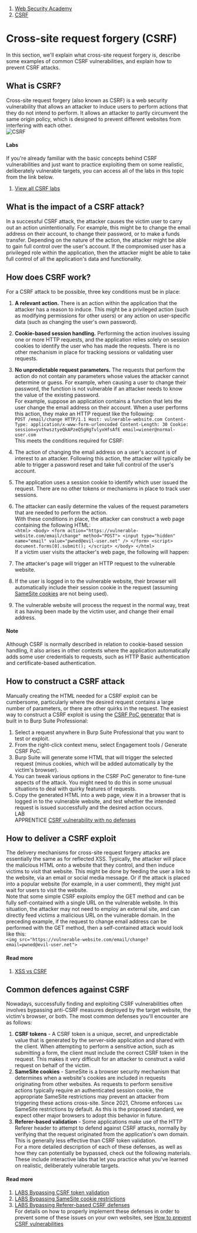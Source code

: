 1. [Web Security Academy](/web-security)  
2. [CSRF](/web-security/csrf)  
  
# Cross-site request forgery (CSRF)  
  
In this section, we'll explain what cross-site request forgery is, describe some examples of common CSRF vulnerabilities, and explain how to prevent CSRF attacks.   
  
## What is CSRF?  
  
Cross-site request forgery (also known as CSRF) is a web security vulnerability that allows an attacker to induce users to perform actions that they do not intend to perform. It allows an attacker to partly circumvent the same origin policy, which is designed to prevent different websites from interfering with each other.   
![CSRF](cross-site%20request%20forgery.svg)  
  
#### Labs  
  
If you're already familiar with the basic concepts behind CSRF vulnerabilities and just want to practice exploiting them on some realistic, deliberately vulnerable targets, you can access all of the labs in this topic from the link below.   
  
1. [View all CSRF labs](/web-security/all-labs#cross-site-request-forgery-csrf)  
  
## What is the impact of a CSRF attack?  
  
In a successful CSRF attack, the attacker causes the victim user to carry out an action unintentionally. For example, this might be to change the email address on their account, to change their password, or to make a funds transfer. Depending on the nature of the action, the attacker might be able to gain full control over the user's account. If the compromised user has a privileged role within the application, then the attacker might be able to take full control of all the application's data and functionality.   
  
## How does CSRF work?  
  
For a CSRF attack to be possible, three key conditions must be in place:   
  
1. **A relevant action.** There is an action within the application that the attacker has a reason to induce. This might be a privileged action (such as modifying permissions for other users) or any action on user-specific data (such as changing the user's own password). 
2. **Cookie-based session handling.** Performing the action involves issuing one or more HTTP requests, and the application relies solely on session cookies to identify the user who has made the requests. There is no other mechanism in place for tracking sessions or validating user requests. 
3. **No unpredictable request parameters.** The requests that perform the action do not contain any parameters whose values the attacker cannot determine or guess. For example, when causing a user to change their password, the function is not vulnerable if an attacker needs to know the value of the existing password.   
For example, suppose an application contains a function that lets the user change the email address on their account. When a user performs this action, they make an HTTP request like the following:   
`POST /email/change HTTP/1.1 Host: vulnerable-website.com Content-Type: application/x-www-form-urlencoded Content-Length: 30 Cookie: session=yvthwsztyeQkAPzeQ5gHgTvlyxHfsAfE email=wiener@normal-user.com`  
This meets the conditions required for CSRF:   
  
1. The action of changing the email address on a user's account is of interest to an attacker. Following this action, the attacker will typically be able to trigger a password reset and take full control of the user's account. 
2. The application uses a session cookie to identify which user issued the request. There are no other tokens or mechanisms in place to track user sessions. 
3. The attacker can easily determine the values of the request parameters that are needed to perform the action.   
With these conditions in place, the attacker can construct a web page containing the following HTML:   
`<html> <body> <form action="https://vulnerable-website.com/email/change" method="POST"> <input type="hidden" name="email" value="pwned@evil-user.net" /> </form> <script> document.forms[0].submit(); </script> </body> </html>`  
If a victim user visits the attacker's web page, the following will happen:   
  
1. The attacker's page will trigger an HTTP request to the vulnerable website. 
2. If the user is logged in to the vulnerable website, their browser will automatically include their session cookie in the request (assuming [SameSite cookies](/web-security/csrf#common-defences-against-csrf) are not being used). 
3. The vulnerable website will process the request in the normal way, treat it as having been made by the victim user, and change their email address.   
  
#### Note  
  
Although CSRF is normally described in relation to cookie-based session handling, it also arises in other contexts where the application automatically adds some user credentials to requests, such as HTTP Basic authentication and certificate-based authentication.   
  
## How to construct a CSRF attack  
  
Manually creating the HTML needed for a CSRF exploit can be cumbersome, particularly where the desired request contains a large number of parameters, or there are other quirks in the request. The easiest way to construct a CSRF exploit is using the [CSRF PoC generator](/burp/documentation/desktop/tools/engagement-tools/generate-csrf-poc) that is built in to Burp Suite Professional:   
  
1. Select a request anywhere in Burp Suite Professional that you want to test or exploit. 
2. From the right-click context menu, select Engagement tools / Generate CSRF PoC. 
3. Burp Suite will generate some HTML that will trigger the selected request (minus cookies, which will be added automatically by the victim's browser). 
4. You can tweak various options in the CSRF PoC generator to fine-tune aspects of the attack. You might need to do this in some unusual situations to deal with quirky features of requests. 
5. Copy the generated HTML into a web page, view it in a browser that is logged in to the vulnerable website, and test whether the intended request is issued successfully and the desired action occurs.   
LAB  
APPRENTICE [CSRF vulnerability with no defenses](/web-security/csrf/lab-no-defenses)  
  
## How to deliver a CSRF exploit  
  
The delivery mechanisms for cross-site request forgery attacks are essentially the same as for reflected XSS. Typically, the attacker will place the malicious HTML onto a website that they control, and then induce victims to visit that website. This might be done by feeding the user a link to the website, via an email or social media message. Or if the attack is placed into a popular website (for example, in a user comment), they might just wait for users to visit the website.   
Note that some simple CSRF exploits employ the GET method and can be fully self-contained with a single URL on the vulnerable website. In this situation, the attacker may not need to employ an external site, and can directly feed victims a malicious URL on the vulnerable domain. In the preceding example, if the request to change email address can be performed with the GET method, then a self-contained attack would look like this:   
`<img src="https://vulnerable-website.com/email/change?email=pwned@evil-user.net">`  
  
#### Read more

1. [XSS vs CSRF](/web-security/csrf/xss-vs-csrf)  
  
## Common defences against CSRF  
  
Nowadays, successfully finding and exploiting CSRF vulnerabilities often involves bypassing anti-CSRF measures deployed by the target website, the victim's browser, or both. The most common defenses you'll encounter are as follows:   
  
1. **CSRF tokens** \- A CSRF token is a unique, secret, and unpredictable value that is generated by the server-side application and shared with the client. When attempting to perform a sensitive action, such as submitting a form, the client must include the correct CSRF token in the request. This makes it very difficult for an attacker to construct a valid request on behalf of the victim.   
2. **SameSite cookies** \- SameSite is a browser security mechanism that determines when a website's cookies are included in requests originating from other websites. As requests to perform sensitive actions typically require an authenticated session cookie, the appropriate SameSite restrictions may prevent an attacker from triggering these actions cross-site. Since 2021, Chrome enforces `Lax` SameSite restrictions by default. As this is the proposed standard, we expect other major browsers to adopt this behavior in future.   
3. **Referer-based validation** \- Some applications make use of the HTTP Referer header to attempt to defend against CSRF attacks, normally by verifying that the request originated from the application's own domain. This is generally less effective than CSRF token validation.   
For a more detailed description of each of these defenses, as well as how they can potentially be bypassed, check out the following materials. These include interactive labs that let you practice what you've learned on realistic, deliberately vulnerable targets.   
  
#### Read more

1. [LABS Bypassing CSRF token validation](/web-security/csrf/bypassing-token-validation)
2. [LABS Bypassing SameSite cookie restrictions](/web-security/csrf/bypassing-samesite-restrictions)
3. [LABS Bypassing Referer-based CSRF defenses](/web-security/csrf/bypassing-referer-based-defenses)  
For details on how to properly implement these defenses in order to prevent some of these issues on your own websites, see [How to prevent CSRF vulnerabilities](/web-security/csrf/preventing)
